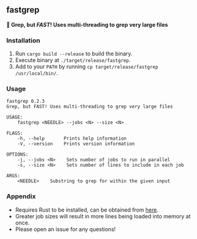## fastgrep

**🚀 Grep, but _FAST_! Uses multi-threading to grep very large files**


### Installation

1. Run `cargo build --release` to build the binary.
2. Execute binary at `./target/release/fastgrep`.
3. Add to your `PATH` by running `cp target/release/fastgrep /usr/local/bin/`.


### Usage

```
fastgrep 0.2.3
Grep, but FAST! Uses multi-threading to grep very large files

USAGE:
    fastgrep <NEEDLE> --jobs <N> --size <N>

FLAGS:
    -h, --help       Prints help information
    -V, --version    Prints version information

OPTIONS:
    -j, --jobs <N>    Sets number of jobs to run in parallel
    -s, --size <N>    Sets number of lines to include in each job

ARGS:
    <NEEDLE>    Substring to grep for within the given input
```


### Appendix

- Requires Rust to be installed, can be obtained from [here](https://www.rust-lang.org/).
- Greater job sizes will result in more lines being loaded into memory at once.
- Please open an issue for any questions!
